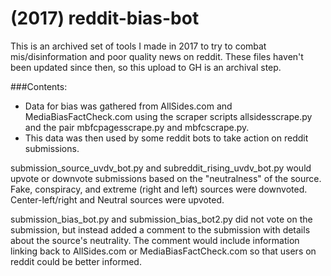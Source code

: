# (2017) reddit-bias-bot

This is an archived set of tools I made in 2017 to try to combat mis/disinformation and poor quality news on reddit. These files haven't been updated since then, so this upload to GH is an archival step. 

###Contents: 
* Data for bias was gathered from AllSides.com and MediaBiasFactCheck.com using the scraper scripts allsidesscrape.py and the pair mbfcpagesscrape.py and mbfcscrape.py. 
* This data was then used by some reddit bots to take action on reddit submissions. 

submission_source_uvdv_bot.py and subreddit_rising_uvdv_bot.py would upvote or downvote submissions based on the "neutralness" of the source. Fake, conspiracy, and extreme (right and left) sources were downvoted. Center-left/right and Neutral sources were upvoted. 

submission_bias_bot.py and submission_bias_bot2.py did not vote on the submission, but instead added a comment to the submission with details about the source's neutrality. The comment would include information linking back to AllSides.com or MediaBiasFactCheck.com so that users on reddit could be better informed. 

